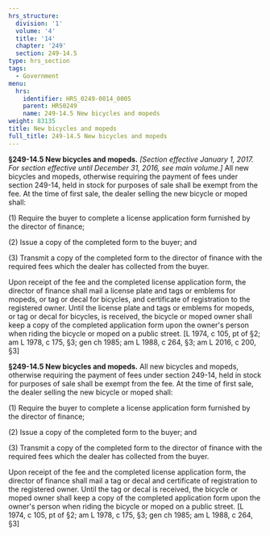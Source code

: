 ```yaml
---
hrs_structure:
  division: '1'
  volume: '4'
  title: '14'
  chapter: '249'
  section: 249-14.5
type: hrs_section
tags:
  - Government
menu:
  hrs:
    identifier: HRS_0249-0014_0005
    parent: HRS0249
    name: 249-14.5 New bicycles and mopeds
weight: 83135
title: New bicycles and mopeds
full_title: 249-14.5 New bicycles and mopeds
---
```

**§249-14.5 New bicycles and mopeds.** _[Section effective January 1, 2017\. For section effective until December 31, 2016, see main volume.]_ All new bicycles and mopeds, otherwise requiring the payment of fees under section 249-14, held in stock for purposes of sale shall be exempt from the fee. At the time of first sale, the dealer selling the new bicycle or moped shall:

(1) Require the buyer to complete a license application form furnished by the director of finance;

(2) Issue a copy of the completed form to the buyer; and

(3) Transmit a copy of the completed form to the director of finance with the required fees which the dealer has collected from the buyer.

Upon receipt of the fee and the completed license application form, the director of finance shall mail a license plate and tags or emblems for mopeds, or tag or decal for bicycles, and certificate of registration to the registered owner. Until the license plate and tags or emblems for mopeds, or tag or decal for bicycles, is received, the bicycle or moped owner shall keep a copy of the completed application form upon the owner's person when riding the bicycle or moped on a public street. [L 1974, c 105, pt of §2; am L 1978, c 175, §3; gen ch 1985; am L 1988, c 264, §3; am L 2016, c 200, §3]

**§249-14.5 New bicycles and mopeds.** All new bicycles and mopeds, otherwise requiring the payment of fees under section 249-14, held in stock for purposes of sale shall be exempt from the fee. At the time of first sale, the dealer selling the new bicycle or moped shall:

(1) Require the buyer to complete a license application form furnished by the director of finance;

(2) Issue a copy of the completed form to the buyer; and

(3) Transmit a copy of the completed form to the director of finance with the required fees which the dealer has collected from the buyer.

Upon receipt of the fee and the completed license application form, the director of finance shall mail a tag or decal and certificate of registration to the registered owner. Until the tag or decal is received, the bicycle or moped owner shall keep a copy of the completed application form upon the owner's person when riding the bicycle or moped on a public street. [L 1974, c 105, pt of §2; am L 1978, c 175, §3; gen ch 1985; am L 1988, c 264, §3]